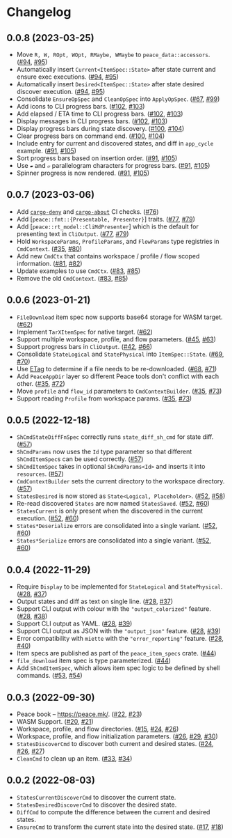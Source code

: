 # Changelog

## 0.0.8 (2023-03-25)

* Move `R, W, ROpt, WOpt, RMaybe, WMaybe` to `peace_data::accessors`. ([#94], [#95])
* Automatically insert `Current<ItemSpec::State>` after state current and ensure exec executions. ([#94], [#95])
* Automatically insert `Desired<ItemSpec::State>` after state desired discover execution. ([#94], [#95])
* Consolidate `EnsureOpSpec` and `CleanOpSpec` into `ApplyOpSpec`. ([#67], [#99])
* Add icons to CLI progress bars. ([#102], [#103])
* Add elapsed / ETA time to CLI progress bars. ([#102], [#103])
* Display messages in CLI progress bars. ([#102], [#103])
* Display progress bars during state discovery. ([#100], [#104])
* Clear progress bars on command end. ([#100], [#104])
* Include entry for current and discovered states, and diff in `app_cycle` example. ([#91], [#105])
* Sort progress bars based on insertion order. ([#91], [#105])
* Use `▰` and `▱` parallelogram characters for progress bars. ([#91], [#105])
* Spinner progress is now rendered. ([#91], [#105])

[#94]: https://github.com/azriel91/peace/issues/94
[#95]: https://github.com/azriel91/peace/pull/95
[#67]: https://github.com/azriel91/peace/issues/67
[#99]: https://github.com/azriel91/peace/pull/99
[#102]: https://github.com/azriel91/peace/issues/102
[#103]: https://github.com/azriel91/peace/pull/103
[#100]: https://github.com/azriel91/peace/issues/100
[#104]: https://github.com/azriel91/peace/pull/104
[#91]: https://github.com/azriel91/peace/issues/91
[#105]: https://github.com/azriel91/peace/pull/105


## 0.0.7 (2023-03-06)

* Add [`cargo-deny`] and [`cargo-about`] CI checks. ([#76])
* Add [`peace::fmt::{Presentable, Presenter}`] traits. ([#77], [#79])
* Add [`peace::rt_model::CliMdPresenter`] which is the default for presenting text in `CliOutput`. ([#77], [#79])
* Hold `WorkspaceParams`, `ProfileParams`, and `FlowParams` type registries in `CmdContext`. ([#35], [#80])
* Add new `CmdCtx` that contains workspace / profile / flow scoped information. ([#81], [#82])
* Update examples to use `CmdCtx`. ([#83], [#85])
* Remove the old `CmdContext`. ([#83], [#85])

[`cargo-deny`]: https://github.com/EmbarkStudios/cargo-deny
[`cargo-about`]: https://github.com/EmbarkStudios/cargo-about
[#76]: https://github.com/azriel91/peace/pull/76
[#77]: https://github.com/azriel91/peace/issues/77
[#79]: https://github.com/azriel91/peace/pull/79
[#80]: https://github.com/azriel91/peace/pull/80
[#81]: https://github.com/azriel91/peace/issues/81
[#82]: https://github.com/azriel91/peace/pull/82
[#83]: https://github.com/azriel91/peace/issues/83
[#85]: https://github.com/azriel91/peace/pull/85


## 0.0.6 (2023-01-21)

* `FileDownload` item spec now supports base64 storage for WASM target. ([#62])
* Implement `TarXItemSpec` for native target. ([#62])
* Support multiple workspace, profile, and flow parameters. ([#45], [#63])
* Support progress bars in `CliOutput`. ([#42], [#66])
* Consolidate `StateLogical` and `StatePhysical` into `ItemSpec::State`. ([#69], [#70])
* Use [ETag] to determine if a file needs to be re-downloaded. ([#68], [#71])
* Add `PeaceAppDir` layer so different Peace tools don't conflict with each other. ([#35], [#72])
* Move `profile` and `flow_id` parameters to `CmdContextBuilder`. ([#35], [#73])
* Support reading `Profile` from workspace params. ([#35], [#73])

[ETag]: https://developer.mozilla.org/en-US/docs/Web/HTTP/Headers/ETag
[#62]: https://github.com/azriel91/peace/pull/62
[#45]: https://github.com/azriel91/peace/issues/45
[#63]: https://github.com/azriel91/peace/pull/63
[#42]: https://github.com/azriel91/peace/issues/42
[#66]: https://github.com/azriel91/peace/pull/66
[#69]: https://github.com/azriel91/peace/issues/69
[#70]: https://github.com/azriel91/peace/pull/70
[#68]: https://github.com/azriel91/peace/issues/68
[#71]: https://github.com/azriel91/peace/pull/71
[#35]: https://github.com/azriel91/peace/issues/35
[#72]: https://github.com/azriel91/peace/pull/72
[#73]: https://github.com/azriel91/peace/pull/73


## 0.0.5 (2022-12-18)

* `ShCmdStateDiffFnSpec` correctly runs `state_diff_sh_cmd` for state diff. ([#57])
* `ShCmdParams` now uses the `Id` type parameter so that different `ShCmdItemSpec`s can be used correctly. ([#57])
* `ShCmdItemSpec` takes in optional `ShCmdParams<Id>` and inserts it into `resources`. ([#57])
* `CmdContextBuilder` sets the current directory to the workspace directory. ([#57])
* `StatesDesired` is now stored as `State<Logical, Placeholder>`. ([#52], [#58])
* Re-read discovered `States` are now named `StatesSaved`. ([#52], [#60])
* `StatesCurrent` is only present when the discovered in the current execution. ([#52], [#60])
* `States*Deserialize` errors are consolidated into a single variant. ([#52], [#60])
* `States*Serialize` errors are consolidated into a single variant. ([#52], [#60])

[#57]: https://github.com/azriel91/peace/pull/57
[#52]: https://github.com/azriel91/peace/issues/52
[#58]: https://github.com/azriel91/peace/pull/58
[#60]: https://github.com/azriel91/peace/pull/60


## 0.0.4 (2022-11-29)

* Require `Display` to be implemented for `StateLogical` and `StatePhysical`. ([#28], [#37])
* Output states and diff as text on single line. ([#28], [#37])
* Support CLI output with colour with the `"output_colorized"` feature. ([#28], [#38])
* Support CLI output as YAML. ([#28], [#39])
* Support CLI output as JSON with the `"output_json"` feature. ([#28], [#39])
* Error compatibility with `miette` with the `"error_reporting"` feature. ([#28], [#40])
* Item specs are published as part of the `peace_item_specs` crate. ([#44])
* `file_download` item spec is type parameterized. ([#44])
* Add `ShCmdItemSpec`, which allows item spec logic to be defined by shell commands. ([#53], [#54])

[#28]: https://github.com/azriel91/peace/issues/28
[#37]: https://github.com/azriel91/peace/pull/37
[#38]: https://github.com/azriel91/peace/pull/38
[#39]: https://github.com/azriel91/peace/pull/39
[#40]: https://github.com/azriel91/peace/pull/40
[#44]: https://github.com/azriel91/peace/pull/44
[#53]: https://github.com/azriel91/peace/issues/53
[#54]: https://github.com/azriel91/peace/pull/54


## 0.0.3 (2022-09-30)

* Peace book &ndash; https://peace.mk/. ([#22], [#23])
* WASM Support. ([#20], [#21])
* Workspace, profile, and flow directories. ([#15], [#24], [#26])
* Workspace, profile, and flow initialization parameters. ([#26], [#29], [#30])
* `StatesDiscoverCmd` to discover both current and desired states. ([#24], [#26], [#27])
* `CleanCmd` to clean up an item. ([#33], [#34])

[#15]: https://github.com/azriel91/peace/issues/15
[#20]: https://github.com/azriel91/peace/issues/20
[#21]: https://github.com/azriel91/peace/pull/21
[#22]: https://github.com/azriel91/peace/issues/22
[#23]: https://github.com/azriel91/peace/pull/23
[#24]: https://github.com/azriel91/peace/issues/24
[#26]: https://github.com/azriel91/peace/pull/26
[#27]: https://github.com/azriel91/peace/pull/27
[#29]: https://github.com/azriel91/peace/issues/29
[#30]: https://github.com/azriel91/peace/pull/30
[#33]: https://github.com/azriel91/peace/issues/33
[#34]: https://github.com/azriel91/peace/pull/34


## 0.0.2 (2022-08-03)

* `StatesCurrentDiscoverCmd` to discover the current state.
* `StatesDesiredDiscoverCmd` to discover the desired state.
* `DiffCmd` to compute the difference between the current and desired states.
* `EnsureCmd` to transform the current state into the desired state. ([#17], [#18])

[#17]: https://github.com/azriel91/peace/issues/17
[#18]: https://github.com/azriel91/peace/pull/18
